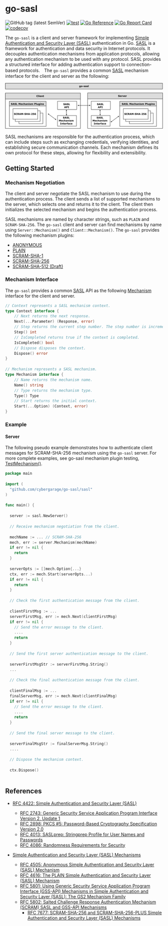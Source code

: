 # go-sasl

![GitHub tag (latest SemVer)](https://img.shields.io/github/v/tag/cybergarage/go-sasl)
[![test](https://github.com/cybergarage/go-sasl/actions/workflows/make.yml/badge.svg)](https://github.com/cybergarage/go-sasl/actions/workflows/make.yml)
[![Go Reference](https://pkg.go.dev/badge/github.com/cybergarage/go-sasl.svg)](https://pkg.go.dev/github.com/cybergarage/go-sasl)
 [![Go Report Card](https://img.shields.io/badge/go%20report-A%2B-brightgreen)](https://goreportcard.com/report/github.com/cybergarage/go-sasl) 
 [![codecov](https://codecov.io/gh/cybergarage/go-sasl/graph/badge.svg?token=OCU5V0H3OX)](https://codecov.io/gh/cybergarage/go-sasl)

The `go-sasl` is a client and server framework for implementing [Simple Authentication and Security Layer (SASL)](https://datatracker.ietf.org/doc/html/rfc4422) authentication in Go. 
[SASL](https://datatracker.ietf.org/doc/html/rfc4422) is a framework for authentication and data security in Internet protocols. It decouples authentication mechanisms from application protocols, allowing any authentication mechanism to be used with any protocol. SASL provides a structured interface for adding authentication support to connection-based protocols.　The `go-sasl` provides a common [SASL](https://datatracker.ietf.org/doc/html/rfc4422) mechanism interface for the client and server as the following:


![](doc/img/framework.png)

SASL mechanisms are responsible for the authentication process, which can include steps such as exchanging credentials, verifying identities, and establishing secure communication channels. Each mechanism defines its own protocol for these steps, allowing for flexibility and extensibility.

## Getting Started

### Mechanism Negotiation

The client and server negotiate the SASL mechanism to use during the authentication process. The client sends a list of supported mechanisms to the server, which selects one and returns it to the client. The client then initializes the selected mechanism and begins the authentication process.

SASL mechanisms are named by character strings, such as `PLAIN` and `SCRAM-SHA-256`. The `go-sasl` client and server can find mechanisms by name using `Server::Mechanism()` and `Client::Mechanism()`.  The `go-sasl` provides the following mechanism plugins:

- [ANONYMOUS](https://datatracker.ietf.org/doc/html/rfc4505)
- [PLAIN](https://datatracker.ietf.org/doc/html/rfc4616)
- [SCRAM-SHA-1](https://datatracker.ietf.org/doc/html/rfc5802)
- [SCRAM-SHA-256](https://datatracker.ietf.org/doc/html/rfc7677)
- [SCRAM-SHA-512 (Draft)](https://datatracker.ietf.org/doc/draft-melnikov-scram-sha-512/)

### Mechanism Interface

The `go-sasl` provides a common [SASL](https://datatracker.ietf.org/doc/html/rfc4422) API as the following [Mechanism](https://github.com/cybergarage/go-sasl/blob/main/sasl/mech/mechanism.go) interface for the client and server.

```go
// Context represents a SASL mechanism context.
type Context interface {
    // Next returns the next response.
    Next(...Parameter) (Response, error)
    // Step returns the current step number. The step number is incremented by one after each call to Next.
    Step() int
    // IsCompleted returns true if the context is completed.
    IsCompleted() bool
    // Dispose disposes the context.
    Dispose() error
}

// Mechanism represents a SASL mechanism.
type Mechanism interface {
    // Name returns the mechanism name.
    Name() string
    // Type returns the mechanism type.
    Type() Type
    // Start returns the initial context.
    Start(...Option) (Context, error)
}
```
### Example

#### Server

The following pseudo example demonstrates how to authenticate client messages for SCRAM-SHA-256 mechanism using the `go-sasl` server. For more complete examples, see go-sasl mechanism plugin testing, [TestMechanism()](https://github.com/cybergarage/go-sasl/blob/main/sasltest/mech/plugin_test.go).

```go
package main

import (
  "github.com/cybergarage/go-sasl/sasl"
)

func main() {

  server := sasl.NewServer()

  // Receive mechanism negotiation from the client.
  
  mechName := ... // SCRAM-SHA-256
  mech, err := server.Mechanism(mechName)
  if err != nil {
    return
  }

  serverOpts := []mech.Option{...}
  ctx, err := mech.Start(serverOpts...)
  if err != nil {
    return
  }

  // Check the first authentication message from the client.

  clientFirstMsg := ...
  serverFirstMsg, err := mech.Next(clientFirstMsg)
  if err != nil {
    // Send the error message to the client.
    ....
    return
  }

  // Send the first server authentication message to the client.

  serverFirstMsgStr := serverFirstMsg.String()
  ...

  // Check the final authentication message from the client.

  clientFinalMsg := ...
  finalServerMsg, err := mech.Next(clientFinalMsg)
  if err != nil {
    // Send the error message to the client.
    ....
    return
  }

  // Send the final server message to the client.

  serverFinalMsgStr := finalServerMsg.String()
  ....

  // Dispose the mechanism context.

  ctx.Dispose()
  
```



## References

- [RFC 4422: Simple Authentication and Security Layer (SASL)](https://datatracker.ietf.org/doc/html/rfc4422)
  - [RFC 2743: Generic Security Service Application Program Interface Version 2, Update 1](https://datatracker.ietf.org/doc/html/rfc2743)
  - [RFC 2898: PKCS #5: Password-Based Cryptography Specification Version 2.0](https://datatracker.ietf.org/doc/html/rfc2898)
  - [RFC 4013: SASLprep: Stringprep Profile for User Names and Passwords](https://datatracker.ietf.org/doc/html/rfc4013)
  - [RFC 4086: Randomness Requirements for Security](https://datatracker.ietf.org/doc/html/rfc4086)

- [Simple Authentication and Security Layer (SASL) Mechanisms](https://www.iana.org/assignments/sasl-mechanisms/sasl-mechanisms.xhtml)
  - [RFC 4505: Anonymous Simple Authentication and Security Layer (SASL) Mechanism](https://www.rfc-editor.org/rfc/rfc4505.html)
  - [RFC 4616: The PLAIN Simple Authentication and Security Layer (SASL) Mechanism](https://datatracker.ietf.org/doc/html/rfc4616)
  - [RFC 5801: Using Generic Security Service Application Program Interface (GSS-API) Mechanisms in Simple Authentication and Security Layer (SASL): The GS2 Mechanism Family](https://www.rfc-editor.org/rfc/rfc5801)
  - [RFC 5802: Salted Challenge Response Authentication Mechanism (SCRAM) SASL and GSS-API Mechanisms](https://datatracker.ietf.org/doc/html/rfc5802)
    - [RFC 7677: SCRAM-SHA-256 and SCRAM-SHA-256-PLUS Simple Authentication and Security Layer (SASL) Mechanisms](https://datatracker.ietf.org/doc/html/rfc7677)
